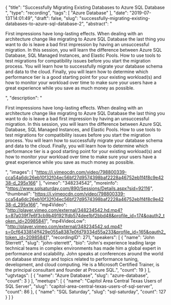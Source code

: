{
  "title": "Successfully Migrating Existing Databases to Azure SQL Database ",
  "type": "recording",
  "tags": [
    "Azure Database"
  ],
  "date": "2019-07-13T14:01:49",
  "draft": false,
  "slug": "successfully-migrating-existing-databases-to-azure-sql-database-2",
  "abstract": "<p>First impressions have long-lasting effects. When dealing with an architecture change like migrating to Azure SQL Database the last thing you want to do is leave a bad first impression by having an unsuccessful migration. In this session, you will learn the difference between Azure SQL Database, SQL Managed Instances, and Elastic Pools. How to use tools to test migrations for compatibility issues before you start the migration process. You will learn how to successfully migrate your database schema and data to the cloud. Finally, you will learn how to determine which performance tier is a good starting point for your existing workload(s) and how to monitor your workload over time to make sure your users have a great experience while you save as much money as possible.</p>",
  "description": "<p>First impressions have long-lasting effects. When dealing with an architecture change like migrating to Azure SQL Database the last thing you want to do is leave a bad first impression by having an unsuccessful migration. In this session, you will learn the difference between Azure SQL Database, SQL Managed Instances, and Elastic Pools. How to use tools to test migrations for compatibility issues before you start the migration process. You will learn how to successfully migrate your database schema and data to the cloud. Finally, you will learn how to determine which performance tier is a good starting point for your existing workload(s) and how to monitor your workload over time to make sure your users have a great experience while you save as much money as possible.</p>",
  "images": [
    "https://i.vimeocdn.com/video/798800339-cca54a6dc26eb10f32f04ec56bf27d9574398baf2228a46752eb1f4f8c9e4238-d_295x166"
  ],
  "vimeo": "348234542",
  "moreinfo": "https://www.sqlsaturday.com/890/Sessions/Details.aspx?sid=92116",
  "thumbnail": "https://i.vimeocdn.com/video/798800339-cca54a6dc26eb10f32f04ec56bf27d9574398baf2228a46752eb1f4f8c9e4238-d_295x166",
  "mp4Video": "http://player.vimeo.com/external/348234542.hd.mp4?s=87a039f7e6f3cb9b491921fdb574dee1bf2bbd48&profile_id=174&oauth2_token_id=20985841",
  "mp4VideoLow": "http://player.vimeo.com/external/348234542.sd.mp4?s=0cf6433814ff429e055a8387e0fd79334d55a233&profile_id=165&oauth2_token_id=20985841",
  "recordingID": 271,
  "speakers": [
    {
      "name": "John Sterrett",
      "slug": "john-sterrett",
      "bio": "John's experience leading large technical teams in complex environments has made him a global expert in performance and scalability. John speaks at conferences around the world on database strategy and topics related to performance tuning, development, and cloud computing. He is a Microsoft Certified Trainer, is the principal consultant and founder at Procure SQL.",
      "count": 19
    }
  ],
  "ugtvtags": [
    {
      "name": "Azure Database",
      "slug": "azure-database",
      "count": 3
    }
  ],
  "meetups": [
    {
      "name": "Capitol Area Central Texas Users of SQL Server",
      "slug": "capitol-area-central-texas-users-of-sql-server",
      "count": 86
    },
    {
      "name": "SQL Saturday",
      "slug": "sql-saturday",
      "count": 127
    }
  ]
}